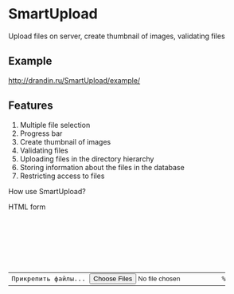 # SmartUpload
Upload files on server, сreate thumbnail of images, validating files

<h2>Example</h2>

http://drandin.ru/SmartUpload/example/

<h2>Features</h2>

1.	Multiple file selection
2.	Progress bar
3.	Create thumbnail of images
4.	Validating files
5.	Uploading files in the directory hierarchy
6.	Storing information about the files in the database
7.	Restricting access to files

How use SmartUpload?

HTML form

<pre>
<div class="container">
    <br>
    <div id="uploadArea">
        <table class="table-upload">
            <tr>
                <td class="td-button">
                <span class="btn btn-success file-input-button">
                <i class="glyphicon glyphicon-plus"></i>
                <span>Прикрепить файлы...</span>
                <input id="files" type="file" multiple="true">
                </span>
                </td>
                <td class="td-progressbar">
                    <div class="progress progress-custom" id="progressBarArea">
                        <div class="progress-bar progress-bar-success progress-bar-striped" id="progressBar" role="progressbar" aria-valuenow="0" aria-valuemin="0" aria-valuemax="100" style="width:0">
                            <span class="sr-only">%</span>
                        </div>
                    </div>
                </td>
            </tr>
        </table>
        <div id="uploadMessage" class="uploadMessage"></div>
        <div id="attachedFiles" class="attachedFiles"></div>
    </div>
</div>
<script>

    $(function() {

        var obj = {
            idFile: 'files',
            scriptHandler: 'handler.php',
            progressBar: 'progressBar',
            progressBarArea: 'progressBarArea',
            uploadArea: 'uploadArea',
            uploadMessage: 'uploadMessage',
            maxQuantityFiles: 6,
            maxFileSize: 1024 * 1014,
            codeSubject: 1,
            typeFiles: 'img',
            additionalData: {
                codeExample: '1'
            },
            successUpload: function(json) {
                showImages();
            }
        };

        var smartUpload = new SmartUpload(obj);

        var showImages = function() {
            $('#attachedFiles').load(obj.scriptHandler + '?codeSubject=' + obj.codeSubject);
        };

        $('#files').change(function() {
            smartUpload.uploadFiles();
        }).click(function() {
            $('#' + obj.uploadMessage).empty();
        });

        showImages();

        $('#attachedFiles').on('click', '.deleteImg', function() {
            if (this.id > 0) {
                $.ajax({
                    'type': 'POST',
                    'cache': false,
                    'url': 'delete.php',
                    'data': {'idFile': this.id},
                    'success': function(json) {
                            try {
                                var jsonData = JSON.parse(json);

                                if (jsonData.result === true) {
                                    showImages();
                                }

                            } catch (err) {
                                console.log(err + 'Response from server is incorrect!');
                            }
                    }
                });
            }
        });
    });

</script>

</pre>   


